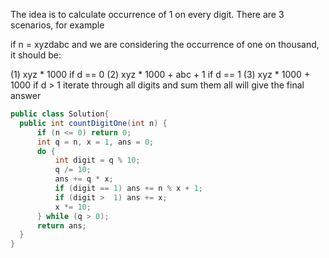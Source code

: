 The idea is to calculate occurrence of 1 on every digit. There are 3 scenarios, for example

if n = xyzdabc
and we are considering the occurrence of one on thousand, it should be:

(1) xyz * 1000                     if d == 0
(2) xyz * 1000 + abc + 1           if d == 1
(3) xyz * 1000 + 1000              if d > 1
iterate through all digits and sum them all will give the final answer

```java
public class Solution{
  public int countDigitOne(int n) {
      if (n <= 0) return 0;
      int q = n, x = 1, ans = 0;
      do {
          int digit = q % 10;
          q /= 10;
          ans += q * x;
          if (digit == 1) ans += n % x + 1;
          if (digit >  1) ans += x;
          x *= 10;
      } while (q > 0);
      return ans;
  }
}
```
